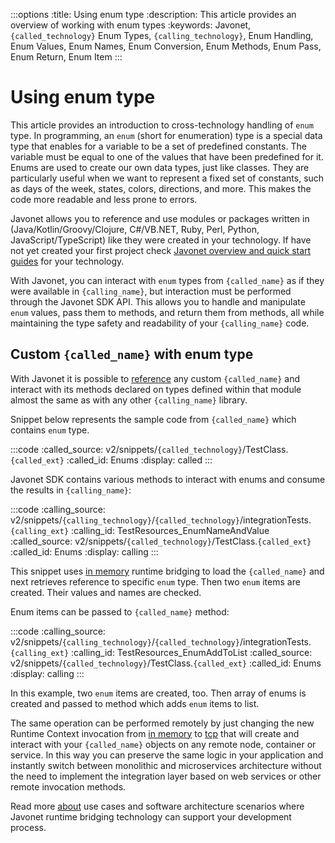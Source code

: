 :::options
:title: Using enum type
:description: This article provides an overview of working with enum types
:keywords: Javonet, `{called_technology}` Enum Types, `{calling_technology}`, Enum Handling, Enum Values, Enum Names, Enum Conversion, Enum Methods, Enum Pass, Enum Return, Enum Item
:::

# Using enum type  
  
This article provides an introduction to cross-technology handling of `enum` type. In programming, an `enum` (short for enumeration) type is a special data type that enables for a variable to be a set of predefined constants. The variable must be equal to one of the values that have been predefined for it. Enums are used to create our own data types, just like classes. They are particularly useful when we want to represent a fixed set of constants, such as days of the week, states, colors, directions, and more. This makes the code more readable and less prone to errors.  
  
Javonet allows you to reference and use modules or packages written in (Java/Kotlin/Groovy/Clojure, C#/VB.NET, Ruby, Perl, Python, JavaScript/TypeScript) like they were created in your technology. If have not yet created your first project check [Javonet overview and quick start guides](/guides/v2/`{calling_technology}`/`{called_technology}`/getting-started/about-javonet) for your technology.  
  
With Javonet, you can interact with `enum` types from `{called_name}` as if they were available in `{calling_name}`, but interaction must be performed through the Javonet SDK API. This allows you to handle and manipulate `enum` values, pass them to methods, and return them from methods, all while maintaining the type safety and readability of your `{calling_name}` code.  
  
## Custom `{called_name}` with enum type
  
With Javonet it is possible to [reference](/guides/v2/`{calling_technology}`/`{called_technology}`/getting-started/adding-references-to-libraries) any custom `{called_name}` and interact with its methods declared on types defined within that module almost the same as with any other `{calling_name}` library.  
  
Snippet below represents the sample code from `{called_name}` which contains `enum` type.  
  
:::code
:called_source: v2/snippets/`{called_technology}`/TestClass.`{called_ext}`
:called_id: Enums
:display: called
:::

Javonet SDK contains various methods to interact with enums and consume the results in `{calling_name}`:  

:::code
:calling_source: v2/snippets/`{calling_technology}`/`{called_technology}`/integrationTests.`{calling_ext}`
:calling_id: TestResources_EnumNameAndValue
:called_source: v2/snippets/`{called_technology}`/TestClass.`{called_ext}`
:called_id: Enums
:display: calling
:::

This snippet uses [in memory](/guides/v2/`{calling_technology}`/`{called_technology}`/foundations/in-memory-channel) runtime bridging to load the `{called_name}` and next retrieves reference to specific `enum` type. Then two `enum` items are created. Their values and names are checked.  
  
Enum items can be passed to `{called_name}` method:

:::code
:calling_source: v2/snippets/`{calling_technology}`/`{called_technology}`/integrationTests.`{calling_ext}`
:calling_id: TestResources_EnumAddToList
:called_source: v2/snippets/`{called_technology}`/TestClass.`{called_ext}`
:called_id: Enums
:display: calling
:::

In this example, two `enum` items are created, too. Then array of enums is created and passed to method which adds `enum` items to list.  
  
The same operation can be performed remotely by just changing the new Runtime Context invocation from [in memory](/guides/v2/`{calling_technology}`/`{called_technology}`/foundations/in-memory-channel) to [tcp](/guides/v2/`{calling_technology}`/`{called_technology}`/foundations/tcp-channel) that will create and interact with your `{called_name}` objects on any remote node, container or service. In this way you can preserve the same logic in your application and instantly switch between monolithic and microservices architecture without the need to implement the integration layer based on web services or other remote invocation methods.
  
Read more [about](/guides/v2/`{calling_technology}`/`{called_technology}`/getting-started/about-javonet) use cases and software architecture scenarios where Javonet runtime bridging technology can support your development process.
